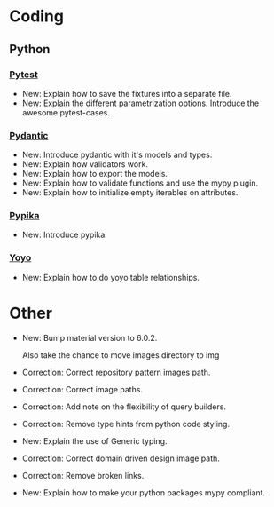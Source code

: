 # Coding

## Python

### [Pytest](pytest.md)

* New: Explain how to save the fixtures into a separate file.
* New: Explain the different parametrization options. Introduce the awesome pytest-cases.

### [Pydantic](pydantic.md)

* New: Introduce pydantic with it's models and types.
* New: Explain how validators work.
* New: Explain how to export the models.
* New: Explain how to validate functions and use the mypy plugin.
* New: Explain how to initialize empty iterables on attributes.

### [Pypika](pypika.md)

* New: Introduce pypika.

### [Yoyo](yoyo.md)

* New: Explain how to do yoyo table relationships.

# Other

* New: Bump material version to 6.0.2.

    Also take the chance to move images directory to img

* Correction: Correct repository pattern images path.
* Correction: Correct image paths.
* Correction: Add note on the flexibility of query builders.
* Correction: Remove type hints from python code styling.
* New: Explain the use of Generic typing.
* Correction: Correct domain driven design image path.
* Correction: Remove broken links.
* New: Explain how to make your python packages mypy compliant.